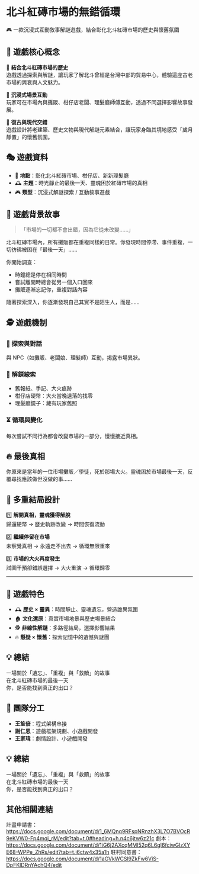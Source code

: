 # 北斗紅磚市場的無錯循環

🎮 一款沉浸式互動敘事解謎遊戲，結合彰化北斗紅磚市場的歷史與懷舊氛圍


## 🔹 遊戲核心概念

🔹 **結合北斗紅磚市場的歷史**  
遊戲透過探索與解謎，讓玩家了解北斗曾經是台灣中部的貿易中心，體驗這座古老市場的興衰與人文魅力。

🔹 **沉浸式場景互動**  
玩家可在市場內與攤販、柑仔店老闆、理髮廳師傅互動，透過不同選擇影響故事發展。

🔹 **復古與現代交錯**  
遊戲設計將老建築、歷史文物與現代解謎元素結合，讓玩家身臨其境地感受「歲月靜置」的懷舊氛圍。


## 🎭 遊戲資料

- 📍 **地點**：彰化北斗紅磚市場、柑仔店、新新理髮廳  
- 🕰 **主題**：時光靜止的最後一天、靈魂困於紅磚市場的真相  
- 🎮 **類型**：沉浸式解謎探索 / 互動敘事遊戲  


## 📖 遊戲背景故事

> 「市場的一切都不會出錯，因為它從未改變……」

北斗紅磚市場內，所有攤販都在重複同樣的日常。你發現時間停滯、事件重複，一切彷彿被困在「最後一天」……

你開始調查：  
- 時鐘總是停在相同時間  
- 嘗試離開時總會從另一個入口回來  
- 攤販逐漸忘記你，重複對話內容  

隨著探索深入，你逐漸發現自己其實不是陌生人，而是……


## 🕵️ 遊戲機制

### 🔎 探索與對話  
與 NPC（如攤販、老闆娘、理髮師）互動，揭露市場異狀。

### 📜 解鎖線索  
- 舊報紙、手記、大火痕跡  
- 柑仔店硬幣：大火當晚遺落的找零  
- 理髮廳鏡子：藏有玩家舊照

### ⏳ 循環與變化  
每次嘗試不同行為都會改變市場的一部分，慢慢接近真相。


## 🔥 最後真相

你原來是當年的一位市場攤販／學徒，死於那場大火。靈魂困於市場最後一天，反覆尋找應該做但沒做的事……


## 📜 多重結局設計

1️⃣ **解開真相，靈魂獲得解脫**  
歸還硬幣 → 歷史軌跡改變 → 時間恢復流動

2️⃣ **繼續停留在市場**  
未察覺真相 → 永遠走不出去 → 循環無限重來

3️⃣ **市場的大火再度發生**  
試圖干預卻錯誤選擇 → 大火重演 → 循環歸零

---

## 🎯 遊戲特色

- 🕰 **歷史 × 靈異**：時間靜止、靈魂遺忘，營造詭異氛圍  
- 🏚 **文化還原**：真實市場地景與歷史場景結合  
- 🕵️ **非線性解謎**：多路徑結局，選擇影響結果  
- 🔥 **懸疑 × 懷舊**：探索記憶中的遺憾與謎團


## 💡 總結

一場關於「遺忘」、「重複」與「救贖」的故事  
在北斗紅磚市場的最後一天  
你，是否能找到真正的出口？

## 👥 團隊分工

- **王笙倍**：程式架構串接  
- **謝仁恩**：遊戲框架規劃、小遊戲開發  
- **王家瑋**：劇情設計、小遊戲開發  


## 💡 總結

一場關於「遺忘」、「重複」與「救贖」的故事  
在北斗紅磚市場的最後一天  
你，是否能找到真正的出口？

## 其他相關連結
計畫申請書：https://docs.google.com/document/d/1_6MQnq9RFspNRnzhX3L7O7BVOcR9eKVW0-Fp4mqj_rM/edit?tab=t.0#heading=h.n4c6jtw6z21c
劇本：https://docs.google.com/document/d/1iG6j2AXcqMMI52q6L6gI6fciwGlzXYE68-WPPe_ZhRs/edit?tab=t.i6ctw4x35a1h
駐村同意書：https://docs.google.com/document/d/1aGVkWCSl9ZkFw6ViS-DpFKlDRnYAchQ4/edit

